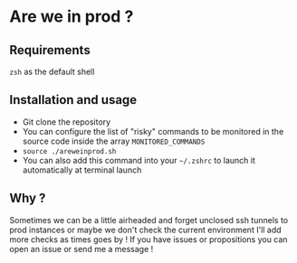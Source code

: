# Are we in prod ?

## Requirements

`zsh` as the default shell

## Installation and usage
- Git clone the repository
- You can configure the list of "risky" commands to be monitored in the source code inside the array `MONITORED_COMMANDS`
- `source ./areweinprod.sh`
- You can also add this command into your `~/.zshrc` to launch it automatically at terminal launch

## Why ?
Sometimes we can be a little airheaded and forget unclosed ssh tunnels to prod instances or maybe we don't check the current environment
I'll add more checks as times goes by !
If you have issues or propositions you can open an issue or send me a message !

